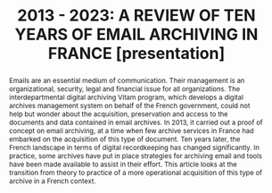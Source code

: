 ---
abstract: Emails are an essential medium of communication. Their management is an
  organizational, security, legal and financial issue for all organizations. The interdepartmental
  digital archiving Vitam program, which develops a digital archives management system
  on behalf of the French government, could not help but wonder about the acquisition,
  preservation and access to the documents and data contained in email archives. In
  2013, it carried out a proof of concept on email archiving, at a time when few archive
  services in France had embarked on the acquisition of this type of document. Ten
  years later, the French landscape in terms of digital recordkeeping has changed
  significantly. In practice, some archives have put in place strategies for archiving
  email and tools have been made available to assist in their effort. This article
  looks at the transition from theory to practice of a more operational acquisition
  of this type of archive in a French context.
creators:
- Ville, Marion
date: null
document_url: https://www.ideals.illinois.edu/items/128882/bitstreams/430352/data.pdf
grand_parent: iPRES
institutions: []
keywords:
- email archiving
- appraisal
- preserving email
- tools
- proof of concept
landing_page_url: https://hdl.handle.net/2142/121688
language: eng
layout: publication
license: CC-BY 4.0 International
notes_url: null
parent: iPRES 2023
presentation_url: null
publication_type: presentation
size: null
source_name: iPRES
title: '2013 - 2023: A REVIEW OF TEN YEARS OF EMAIL ARCHIVING IN FRANCE [presentation]'
year: 2023
---